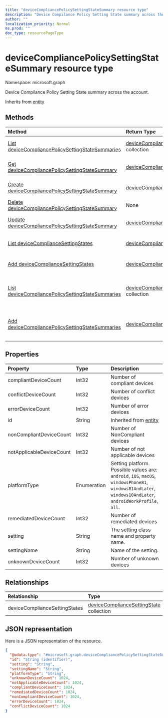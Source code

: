 ```yaml
---
title: "deviceCompliancePolicySettingStateSummary resource type"
description: "Device Compilance Policy Setting State summary across the account."
author: ""
localization_priority: Normal
ms.prod: ""
doc_type: resourcePageType
---
```


# deviceCompliancePolicySettingStateSummary resource type


Namespace: microsoft.graph

Device Compilance Policy Setting State summary across the account.


Inherits from [entity](../resources/entity.md)

## Methods
|Method|Return Type|Description|
|:---|:---|:---|
|[List deviceCompliancePolicySettingStateSummaries](../api/devicecompliancepolicysettingstatesummary-list.md)|[deviceCompliancePolicySettingStateSummary](../resources/devicecompliancepolicysettingstatesummary.md) collection|List properties and relationships of the [deviceCompliancePolicySettingStateSummary](../resources/devicecompliancepolicysettingstatesummary.md) objects.|
|[Get deviceCompliancePolicySettingStateSummary](../api/devicecompliancepolicysettingstatesummary-get.md)|[deviceCompliancePolicySettingStateSummary](../resources/devicecompliancepolicysettingstatesummary.md)|Read properties and relationships of the [deviceCompliancePolicySettingStateSummary](../resources/devicecompliancepolicysettingstatesummary.md) object.|
|[Create deviceCompliancePolicySettingStateSummary](../api/devicecompliancepolicysettingstatesummary-create.md)|[deviceCompliancePolicySettingStateSummary](../resources/devicecompliancepolicysettingstatesummary.md)|Create a new [deviceCompliancePolicySettingStateSummary](../resources/devicecompliancepolicysettingstatesummary.md) object.|
|[Delete deviceCompliancePolicySettingStateSummary](../api/devicecompliancepolicysettingstatesummary-delete.md)|None|Deletes a [deviceCompliancePolicySettingStateSummary](../resources/devicecompliancepolicysettingstatesummary.md).|
|[Update deviceCompliancePolicySettingStateSummary](../api/devicecompliancepolicysettingstatesummary-update.md)|[deviceCompliancePolicySettingStateSummary](../resources/devicecompliancepolicysettingstatesummary.md)|Update the properties of a [deviceCompliancePolicySettingStateSummary](../resources/devicecompliancepolicysettingstatesummary.md) object.|
|[List deviceComplianceSettingStates](../api/devicecompliancepolicysettingstatesummary-list-devicecompliancesettingstates.md)|[deviceComplianceSettingState](../resources/devicecompliancesettingstate.md) collection|Get the deviceComplianceSettingStates from the deviceComplianceSettingStates navigation property.|
|[Add deviceComplianceSettingStates](../api/devicecompliancepolicysettingstatesummary-post-devicecompliancesettingstates.md)|[deviceComplianceSettingState](../resources/devicecompliancesettingstate.md)|Add deviceComplianceSettingStates by posting to the deviceComplianceSettingStates collection.|
|[List deviceCompliancePolicySettingStateSummaries](../api/devicemanagement-list-devicecompliancepolicysettingstatesummaries.md)|[deviceCompliancePolicySettingStateSummary](../resources/devicecompliancepolicysettingstatesummary.md) collection|Get the deviceCompliancePolicySettingStateSummaries from the deviceCompliancePolicySettingStateSummaries navigation property.|
|[Add deviceCompliancePolicySettingStateSummaries](../api/devicemanagement-post-devicecompliancepolicysettingstatesummaries.md)|[deviceCompliancePolicySettingStateSummary](../resources/devicecompliancepolicysettingstatesummary.md)|Add deviceCompliancePolicySettingStateSummaries by posting to the deviceCompliancePolicySettingStateSummaries collection.|

## Properties
|Property|Type|Description|
|:---|:---|:---|
|compliantDeviceCount|Int32|Number of compliant devices|
|conflictDeviceCount|Int32|Number of conflict devices|
|errorDeviceCount|Int32|Number of error devices|
|id|String| Inherited from [entity](../resources/entity.md)|
|nonCompliantDeviceCount|Int32|Number of NonCompliant devices|
|notApplicableDeviceCount|Int32|Number of not applicable devices|
|platformType|Enumeration|Setting platform. Possible values are: `android`, `iOS`, `macOS`, `windowsPhone81`, `windows81AndLater`, `windows10AndLater`, `androidWorkProfile`, `all`.|
|remediatedDeviceCount|Int32|Number of remediated devices|
|setting|String|The setting class name and property name.|
|settingName|String|Name of the setting.|
|unknownDeviceCount|Int32|Number of unknown devices|

## Relationships
|Relationship|Type|Description|
|:---|:---|:---|
|deviceComplianceSettingStates|[deviceComplianceSettingState](../resources/devicecompliancesettingstate.md) collection||

## JSON representation
Here is a JSON representation of the resource.
<!-- {
  "blockType": "resource",
  "keyProperty": "id",
  "@odata.type": "microsoft.graph.deviceCompliancePolicySettingStateSummary",
  "baseType": "microsoft.graph.entity",
  "openType": false
}
-->
``` json
{
  "@odata.type": "#microsoft.graph.deviceCompliancePolicySettingStateSummary",
  "id": "String (identifier)",
  "setting": "String",
  "settingName": "String",
  "platformType": "String",
  "unknownDeviceCount": 1024,
  "notApplicableDeviceCount": 1024,
  "compliantDeviceCount": 1024,
  "remediatedDeviceCount": 1024,
  "nonCompliantDeviceCount": 1024,
  "errorDeviceCount": 1024,
  "conflictDeviceCount": 1024
}
```

